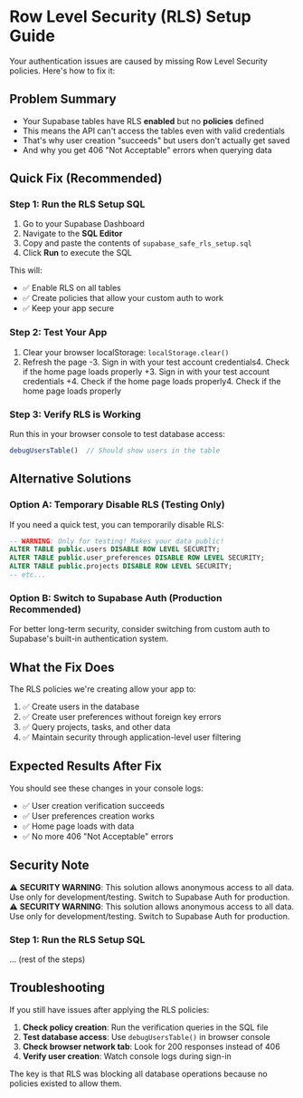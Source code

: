 # Row Level Security (RLS) Setup Guide

Your authentication issues are caused by missing Row Level Security policies. Here's how to fix it:

## Problem Summary
- Your Supabase tables have RLS **enabled** but no **policies** defined
- This means the API can't access the tables even with valid credentials
- That's why user creation "succeeds" but users don't actually get saved
- And why you get 406 "Not Acceptable" errors when querying data

## Quick Fix (Recommended)

### Step 1: Run the RLS Setup SQL
1. Go to your Supabase Dashboard
2. Navigate to the **SQL Editor**
3. Copy and paste the contents of `supabase_safe_rls_setup.sql`
4. Click **Run** to execute the SQL

This will:
- ✅ Enable RLS on all tables
- ✅ Create policies that allow your custom auth to work
- ✅ Keep your app secure

### Step 2: Test Your App
1. Clear your browser localStorage: `localStorage.clear()`
2. Refresh the page
-3. Sign in with your test account credentials4. Check if the home page loads properly
+3. Sign in with your test account credentials
+4. Check if the home page loads properly4. Check if the home page loads properly

### Step 3: Verify RLS is Working
Run this in your browser console to test database access:
```javascript
debugUsersTable()  // Should show users in the table
```

## Alternative Solutions

### Option A: Temporary Disable RLS (Testing Only)
If you need a quick test, you can temporarily disable RLS:

```sql
-- WARNING: Only for testing! Makes your data public!
ALTER TABLE public.users DISABLE ROW LEVEL SECURITY;
ALTER TABLE public.user_preferences DISABLE ROW LEVEL SECURITY;
ALTER TABLE public.projects DISABLE ROW LEVEL SECURITY;
-- etc...
```

### Option B: Switch to Supabase Auth (Production Recommended)
For better long-term security, consider switching from custom auth to Supabase's built-in authentication system.

## What the Fix Does

The RLS policies we're creating allow your app to:
1. ✅ Create users in the database
2. ✅ Create user preferences without foreign key errors
3. ✅ Query projects, tasks, and other data
4. ✅ Maintain security through application-level user filtering

## Expected Results After Fix

You should see these changes in your console logs:
- ✅ User creation verification succeeds
- ✅ User preferences creation works
- ✅ Home page loads with data
- ✅ No more 406 "Not Acceptable" errors

## Security Note
⚠️ **SECURITY WARNING**: This solution allows anonymous access to all data. Use only for development/testing. Switch to Supabase Auth for production.
⚠️ **SECURITY WARNING**: This solution allows anonymous access to all data. Use only for development/testing. Switch to Supabase Auth for production.

### Step 1: Run the RLS Setup SQL
… (rest of the steps)

## Troubleshooting
If you still have issues after applying the RLS policies:

1. **Check policy creation**: Run the verification queries in the SQL file
2. **Test database access**: Use `debugUsersTable()` in browser console
3. **Check browser network tab**: Look for 200 responses instead of 406
4. **Verify user creation**: Watch console logs during sign-in

The key is that RLS was blocking all database operations because no policies existed to allow them.